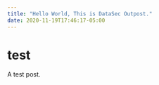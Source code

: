 ```yaml
---
title: "Hello World, This is DataSec Outpost."
date: 2020-11-19T17:46:17-05:00
---
```

# test
A test post.

